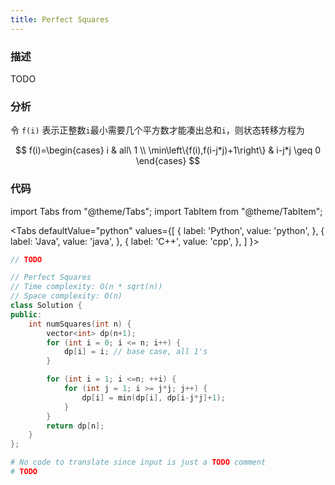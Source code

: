 ```yaml
---
title: Perfect Squares
---
```


### 描述

TODO

### 分析

令 `f(i)` 表示正整数`i`最小需要几个平方数才能凑出总和`i`，则状态转移方程为

$$
f(i)=\begin{cases}
i & all\ 1 \\
\min\left\{f(i),f(i-j*j)+1\right\} & i-j*j \geq 0
\end{cases}
$$

### 代码

import Tabs from "@theme/Tabs";
import TabItem from "@theme/TabItem";

<Tabs 
defaultValue="python"
values={[
{ label: 'Python', value: 'python', },
{ label: 'Java', value: 'java', },
{ label: 'C++', value: 'cpp', },
]
}>
<TabItem value="java">

```java
// TODO
```

</TabItem>
<TabItem value="cpp">

```cpp
// Perfect Squares
// Time complexity: O(n * sqrt(n))
// Space complexity: O(n)
class Solution {
public:
    int numSquares(int n) {
        vector<int> dp(n+1);
        for (int i = 0; i <= n; i++) {
            dp[i] = i; // base case, all 1's
        }

        for (int i = 1; i <=n; ++i) {
            for (int j = 1; i >= j*j; j++) {
                dp[i] = min(dp[i], dp[i-j*j]+1);
            }
        }
        return dp[n];
    }
};
```

</TabItem>

<TabItem value="python">

```python
# No code to translate since input is just a TODO comment
# TODO
```

</TabItem>
</Tabs>
